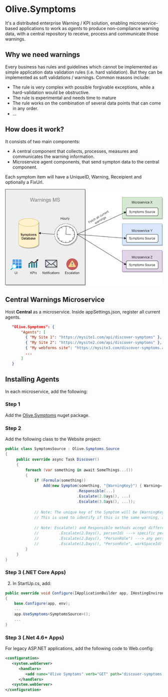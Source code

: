 # Olive.Symptoms

It's a distributed enterprise Warning / KPI solution, enabling microservice-based applications to work as *agents* to produce non-compliance warning data, with a central repository to receive, process and communicate those warnings.

## Why we need warnings
Every business has rules and guidelines which cannot be implemented as simple application data validation rules (i.e. hard validation).
But they can be implemented as soft validations / warnings. Common reasons include:

- The rule is very complex with possible forgivable exceptions, while a hard-validation would be obstructive.
- The rule is experimental and needs time to mature
- The rule works on the combination of several data points that can come in any order.
- ...

## How does it work?

It consists of two main components: 

- A central component that collects, processes, measures and communicates the warning information.
- Microservice agent components, that send sympton data to the central component.

Each symptom item will have a UniqueID, Warning, Receipient and optionally a FixUrl.

![](https://github.com/Geeksltd/Olive.Symptoms/blob/main/Architecture.png?raw=true)

## Central Warnings Microservice

Host **Central** as a microservice. Inside appSettings.json, register all current agents.

```json
   "Olive.Symptoms": {
       "Agents": [
         { "My Site 1": "https://mysite1.com/api/discover-symptoms" },
         { "My Site 2": "https://mysite2.com/api/discover-symptoms" },
         { "My webforms site": "https://mysite3.com/discover-symptoms.axd" }
         ...
       ]
   }
```

## Installing Agents

In each microservice, add the following:

### Step 1
Add the [Olive.Symptoms](https://www.nuget.org/packages/Olive.Symptoms/) nuget package.

### Step 2
Add the following class to the Website project:

```c#
public class SymptomsSource : Olive.Symptoms.Source
{
     public override async Task Discover()
     {                     
         foreach (var something in await SomeThings...())
         {
             if (Formula(something))
                 Add(new Symptom(something, "{WarningKey}") { Warning=..., Responsible=..., FixUrl=... }
                                .Responsible(...)
                                .Escalate(2.Days(), ...)
                                .Escalate(3.Days(), ...));
                 
             // Note: The unique key of the Symptom will be {WarningKey}:{somethis.ID}.
             // This is used to identify if this is the same warning, and used to calculate the time taken for the warning to be actioned.
             
             // Note: Escalate() and Responsible methods accept different formats:
             //         .Escalate(2.Days(), personId) ---> specific person
             //         .Escalate(2.Days(), "PersonRole") ---> any person with the specified role
             //         .Escalate(2.Days(), "PersonRole", workSpaceId) --> Any person with the specified role and assigned to a workSpace
         }        
     }
}
```

### Step 3 (.NET Core Apps)


2. In StartUp.cs, add: 
```c#
public override void Configure(IApplicationBuilder app, IHostingEnvironment env)
{
    base.Configure(app, env);
    ...
    app.UseSymptoms<SymptomsSource>();
    ...
}
```


### Step 3 (.Net 4.6+ Apps)
For legacy ASP.NET applications, add the following code to Web.config:

```xml
<configuration>
   <system.webServer>
      <handlers>
         <add name="Olive Symptoms" verb="GET" path="discover-symptoms.axd" type="SymptomsSource" />
      </handlers>
   <system.webServer>
</configuration>
```
